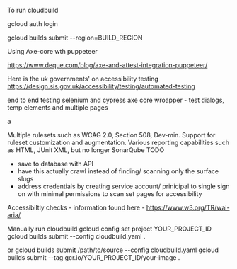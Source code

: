 To run cloudbuild

<!-- sudo apt-get install google-cloud-cli-cloud-build-local -->
gcloud auth login

<!-- cloud-build-local --config=cloudbuild.yaml --dryrun=false .
 -->

  gcloud builds submit --region=BUILD_REGION

Using Axe-core wth puppeteer

https://www.deque.com/blog/axe-and-attest-integration-puppeteer/

Here is the uk governments' on accessibility testing
https://design.sis.gov.uk/accessibility/testing/automated-testing

end to end testing
selenium and cypress axe core wroapper - test dialogs, temp elements and multiple pages

a

Multiple rulesets such as WCAG 2.0, Section 508, Dev-min.
Support for ruleset customization and augmentation.
Various reporting capabilities such as HTML, JUnit XML, but no longer SonarQube
TODO

- save to database with API
- have this actually crawl instead of finding/ scanning only the surface slugs
- address credentials by creating service account/ prinicipal to single sign on with minimal permissions to scan set pages for accessibility

Accessibiltiy checks - information found here - https://www.w3.org/TR/wai-aria/

Manually run cloudbuild
gcloud config set project YOUR_PROJECT_ID
gcloud builds submit --config cloudbuild.yaml .

or gcloud builds submit /path/to/source --config cloudbuild.yaml
gcloud builds submit --tag gcr.io/YOUR_PROJECT_ID/your-image .
